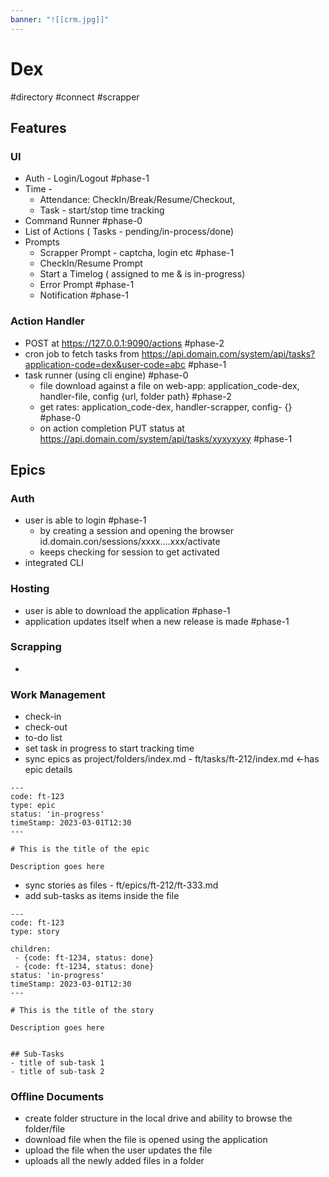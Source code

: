 ```yaml
---
banner: "![[crm.jpg]]"
---
```

# Dex
#directory #connect #scrapper

## Features
### UI
- Auth - Login/Logout #phase-1
- Time - 
	- Attendance: CheckIn/Break/Resume/Checkout, 
	- Task - start/stop time tracking
- Command Runner #phase-0
- List of Actions ( Tasks - pending/in-process/done)
- Prompts
	- Scrapper Prompt - captcha, login etc #phase-1
	- CheckIn/Resume Prompt
	- Start a Timelog ( assigned to me & is in-progress)
	- Error Prompt #phase-1
	- Notification #phase-1
### Action Handler
- POST at https://127.0.0.1:9090/actions #phase-2
-  cron job to fetch tasks from https://api.domain.com/system/api/tasks?application-code=dex&user-code=abc #phase-1
- task runner (using cli engine) #phase-0
	- file download against a file on web-app: application_code-dex, handler-file, config {url, folder path} #phase-2
	- get rates: application_code-dex, handler-scrapper, config- {} #phase-0
	-	on action completion PUT status at https://api.domain.com/system/api/tasks/xyxyxyxy #phase-1
## Epics

### Auth
- user is able to login #phase-1
	- by creating a session and opening the browser id.domain.con/sessions/xxxx....xxx/activate
	- keeps checking for session to get activated
- integrated CLI

### Hosting
- user is able to download the application #phase-1 
- application updates itself when a new release is made #phase-1
### Scrapping
- 

### Work Management
- check-in
- check-out
- to-do list
- set task in progress to start tracking time
- sync epics as project/folders/index.md - ft/tasks/ft-212/index.md <-has epic details

```
---
code: ft-123
type: epic
status: 'in-progress'
timeStamp: 2023-03-01T12:30
---

# This is the title of the epic

Description goes here

```

- sync stories as files - ft/epics/ft-212/ft-333.md
- add sub-tasks as items inside the file 

```
---
code: ft-123
type: story

children:
 - {code: ft-1234, status: done}
 - {code: ft-1234, status: done}
status: 'in-progress'
timeStamp: 2023-03-01T12:30
---

# This is the title of the story

Description goes here


## Sub-Tasks
- title of sub-task 1
- title of sub-task 2

```

### Offline Documents
- create folder structure in the local drive and ability to browse the folder/file
- download file when the file is opened using the application
- upload the file when the user updates the file
- uploads all the newly added files in a folder
